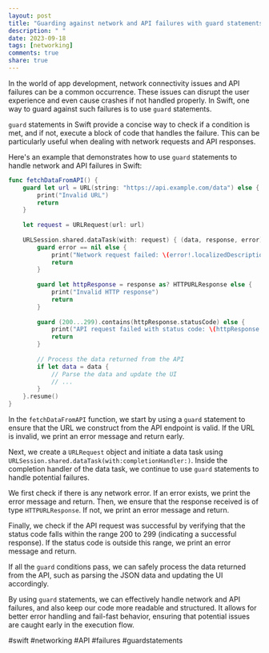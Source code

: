 ```yaml
---
layout: post
title: "Guarding against network and API failures with guard statements in Swift"
description: " "
date: 2023-09-18
tags: [networking]
comments: true
share: true
---
```


In the world of app development, network connectivity issues and API failures can be a common occurrence. These issues can disrupt the user experience and even cause crashes if not handled properly. In Swift, one way to guard against such failures is to use `guard` statements.

`guard` statements in Swift provide a concise way to check if a condition is met, and if not, execute a block of code that handles the failure. This can be particularly useful when dealing with network requests and API responses.

Here's an example that demonstrates how to use `guard` statements to handle network and API failures in Swift:

```swift
func fetchDataFromAPI() {
    guard let url = URL(string: "https://api.example.com/data") else {
        print("Invalid URL")
        return
    }
    
    let request = URLRequest(url: url)
    
    URLSession.shared.dataTask(with: request) { (data, response, error) in
        guard error == nil else {
            print("Network request failed: \(error!.localizedDescription)")
            return
        }
        
        guard let httpResponse = response as? HTTPURLResponse else {
            print("Invalid HTTP response")
            return
        }
        
        guard (200...299).contains(httpResponse.statusCode) else {
            print("API request failed with status code: \(httpResponse.statusCode)")
            return
        }
        
        // Process the data returned from the API
        if let data = data {
            // Parse the data and update the UI
            // ...
        }
    }.resume()
}
```

In the `fetchDataFromAPI` function, we start by using a `guard` statement to ensure that the URL we construct from the API endpoint is valid. If the URL is invalid, we print an error message and return early.

Next, we create a `URLRequest` object and initiate a data task using `URLSession.shared.dataTask(with:completionHandler:)`. Inside the completion handler of the data task, we continue to use `guard` statements to handle potential failures.

We first check if there is any network error. If an error exists, we print the error message and return. Then, we ensure that the response received is of type `HTTPURLResponse`. If not, we print an error message and return.

Finally, we check if the API request was successful by verifying that the status code falls within the range 200 to 299 (indicating a successful response). If the status code is outside this range, we print an error message and return.

If all the `guard` conditions pass, we can safely process the data returned from the API, such as parsing the JSON data and updating the UI accordingly.

By using `guard` statements, we can effectively handle network and API failures, and also keep our code more readable and structured. It allows for better error handling and fail-fast behavior, ensuring that potential issues are caught early in the execution flow.

#swift #networking #API #failures #guardstatements